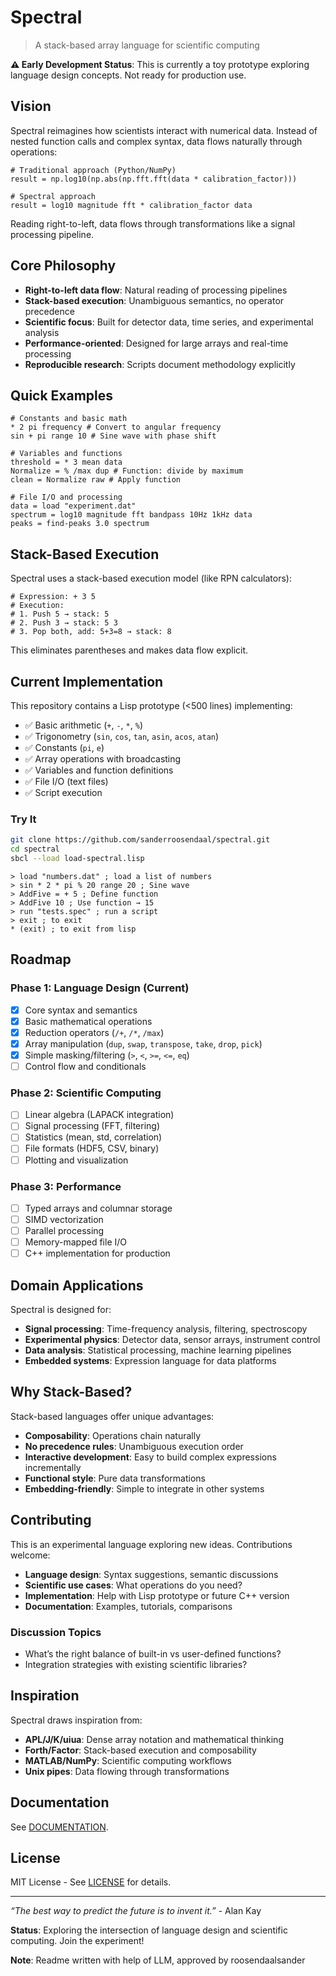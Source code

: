# Spectral

> A stack-based array language for scientific computing

**⚠️ Early Development Status**: This is currently a toy prototype exploring language design concepts. Not ready for production use.

## Vision

Spectral reimagines how scientists interact with numerical data. Instead of nested function calls and complex syntax, data flows naturally through operations:

```spectral
# Traditional approach (Python/NumPy)
result = np.log10(np.abs(np.fft.fft(data * calibration_factor)))

# Spectral approach 
result = log10 magnitude fft * calibration_factor data
```

Reading right-to-left, data flows through transformations like a signal processing pipeline.

## Core Philosophy

- **Right-to-left data flow**: Natural reading of processing pipelines
- **Stack-based execution**: Unambiguous semantics, no operator precedence
- **Scientific focus**: Built for detector data, time series, and experimental analysis
- **Performance-oriented**: Designed for large arrays and real-time processing
- **Reproducible research**: Scripts document methodology explicitly

## Quick Examples

```spectral
# Constants and basic math
* 2 pi frequency # Convert to angular frequency
sin + pi range 10 # Sine wave with phase shift

# Variables and functions 
threshold = * 3 mean data
Normalize = % /max dup # Function: divide by maximum
clean = Normalize raw # Apply function

# File I/O and processing
data = load "experiment.dat"
spectrum = log10 magnitude fft bandpass 10Hz 1kHz data
peaks = find-peaks 3.0 spectrum
```

## Stack-Based Execution

Spectral uses a stack-based execution model (like RPN calculators):

```spectral
# Expression: + 3 5
# Execution:
# 1. Push 5 → stack: 5
# 2. Push 3 → stack: 5 3 
# 3. Pop both, add: 5+3=8 → stack: 8
```

This eliminates parentheses and makes data flow explicit.

## Current Implementation

This repository contains a Lisp prototype (<500 lines) implementing:

- ✅ Basic arithmetic (`+`, `-`, `*`, `%`)
- ✅ Trigonometry (`sin`, `cos`, `tan`, `asin`, `acos`, `atan`)
- ✅ Constants (`pi`, `e`)
- ✅ Array operations with broadcasting
- ✅ Variables and function definitions
- ✅ File I/O (text files)
- ✅ Script execution

### Try It

```bash
git clone https://github.com/sanderroosendaal/spectral.git
cd spectral
sbcl --load load-spectral.lisp
```

```spectral
> load "numbers.dat" ; load a list of numbers
> sin * 2 * pi % 20 range 20 ; Sine wave
> AddFive = + 5 ; Define function
> AddFive 10 ; Use function → 15
> run "tests.spec" ; run a script
> exit ; to exit
* (exit) ; to exit from lisp
```

## Roadmap

### Phase 1: Language Design (Current)

- [x] Core syntax and semantics
- [x] Basic mathematical operations
- [X] Reduction operators (`/+`, `/*`, `/max`)
- [X] Array manipulation (`dup`, `swap`, `transpose`, `take`, `drop`, `pick`)
- [X] Simple masking/filtering (`>`, `<`, `>=`, `<=`, `eq`)
- [ ] Control flow and conditionals

### Phase 2: Scientific Computing

- [ ] Linear algebra (LAPACK integration)
- [ ] Signal processing (FFT, filtering)
- [ ] Statistics (mean, std, correlation)
- [ ] File formats (HDF5, CSV, binary)
- [ ] Plotting and visualization

### Phase 3: Performance

- [ ] Typed arrays and columnar storage
- [ ] SIMD vectorization
- [ ] Parallel processing
- [ ] Memory-mapped file I/O
- [ ] C++ implementation for production

## Domain Applications

Spectral is designed for:

- **Signal processing**: Time-frequency analysis, filtering, spectroscopy
- **Experimental physics**: Detector data, sensor arrays, instrument control
- **Data analysis**: Statistical processing, machine learning pipelines
- **Embedded systems**: Expression language for data platforms

## Why Stack-Based?

Stack-based languages offer unique advantages:

- **Composability**: Operations chain naturally
- **No precedence rules**: Unambiguous execution order
- **Interactive development**: Easy to build complex expressions incrementally
- **Functional style**: Pure data transformations
- **Embedding-friendly**: Simple to integrate in other systems

## Contributing

This is an experimental language exploring new ideas. Contributions welcome:

- **Language design**: Syntax suggestions, semantic discussions
- **Scientific use cases**: What operations do you need?
- **Implementation**: Help with Lisp prototype or future C++ version
- **Documentation**: Examples, tutorials, comparisons

### Discussion Topics

- What’s the right balance of built-in vs user-defined functions?
- Integration strategies with existing scientific libraries?

## Inspiration

Spectral draws inspiration from:

- **APL/J/K/uiua**: Dense array notation and mathematical thinking
- **Forth/Factor**: Stack-based execution and composability
- **MATLAB/NumPy**: Scientific computing workflows
- **Unix pipes**: Data flowing through transformations

## Documentation

See [DOCUMENTATION](https://github.com/sanderroosendaal/spectral/blob/main/documentation.md).

## License

MIT License - See [LICENSE](https://github.com/sanderroosendaal/spectral/blob/main/LICENSE "Standard MIT License") for details.

-----

*“The best way to predict the future is to invent it.”* - Alan Kay

**Status**: Exploring the intersection of language design and scientific computing. Join the experiment!

**Note**: Readme written with help of LLM, approved by roosendaalsander
